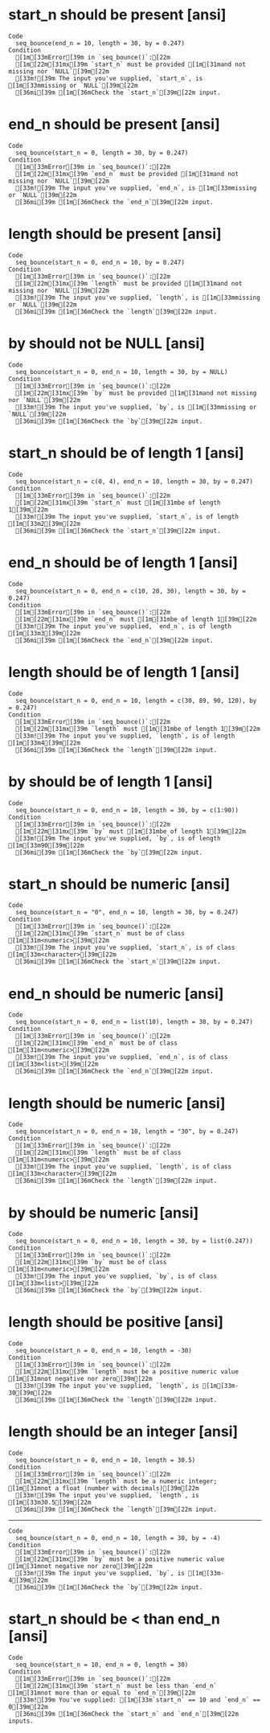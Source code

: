 # start_n should be present [ansi]

    Code
      seq_bounce(end_n = 10, length = 30, by = 0.247)
    Condition
      [1m[33mError[39m in `seq_bounce()`:[22m
      [1m[22m[31mx[39m `start_n` must be provided [1m[31mand not missing nor `NULL`[39m[22m
      [33m![39m The input you've supplied, `start_n`, is [1m[33mmissing or `NULL`[39m[22m
      [36mi[39m [1m[36mCheck the `start_n`[39m[22m input.

# end_n should be present [ansi]

    Code
      seq_bounce(start_n = 0, length = 30, by = 0.247)
    Condition
      [1m[33mError[39m in `seq_bounce()`:[22m
      [1m[22m[31mx[39m `end_n` must be provided [1m[31mand not missing nor `NULL`[39m[22m
      [33m![39m The input you've supplied, `end_n`, is [1m[33mmissing or `NULL`[39m[22m
      [36mi[39m [1m[36mCheck the `end_n`[39m[22m input.

# length should be present [ansi]

    Code
      seq_bounce(start_n = 0, end_n = 10, by = 0.247)
    Condition
      [1m[33mError[39m in `seq_bounce()`:[22m
      [1m[22m[31mx[39m `length` must be provided [1m[31mand not missing nor `NULL`[39m[22m
      [33m![39m The input you've supplied, `length`, is [1m[33mmissing or `NULL`[39m[22m
      [36mi[39m [1m[36mCheck the `length`[39m[22m input.

# by should not be NULL [ansi]

    Code
      seq_bounce(start_n = 0, end_n = 10, length = 30, by = NULL)
    Condition
      [1m[33mError[39m in `seq_bounce()`:[22m
      [1m[22m[31mx[39m `by` must be provided [1m[31mand not missing nor `NULL`[39m[22m
      [33m![39m The input you've supplied, `by`, is [1m[33mmissing or `NULL`[39m[22m
      [36mi[39m [1m[36mCheck the `by`[39m[22m input.

# start_n should be of length 1 [ansi]

    Code
      seq_bounce(start_n = c(0, 4), end_n = 10, length = 30, by = 0.247)
    Condition
      [1m[33mError[39m in `seq_bounce()`:[22m
      [1m[22m[31mx[39m `start_n` must [1m[31mbe of length 1[39m[22m
      [33m![39m The input you've supplied, `start_n`, is of length [1m[33m2[39m[22m
      [36mi[39m [1m[36mCheck the `start_n`[39m[22m input.

# end_n should be of length 1 [ansi]

    Code
      seq_bounce(start_n = 0, end_n = c(10, 20, 30), length = 30, by = 0.247)
    Condition
      [1m[33mError[39m in `seq_bounce()`:[22m
      [1m[22m[31mx[39m `end_n` must [1m[31mbe of length 1[39m[22m
      [33m![39m The input you've supplied, `end_n`, is of length [1m[33m3[39m[22m
      [36mi[39m [1m[36mCheck the `end_n`[39m[22m input.

# length should be of length 1 [ansi]

    Code
      seq_bounce(start_n = 0, end_n = 10, length = c(30, 89, 90, 120), by = 0.247)
    Condition
      [1m[33mError[39m in `seq_bounce()`:[22m
      [1m[22m[31mx[39m `length` must [1m[31mbe of length 1[39m[22m
      [33m![39m The input you've supplied, `length`, is of length [1m[33m4[39m[22m
      [36mi[39m [1m[36mCheck the `length`[39m[22m input.

# by should be of length 1 [ansi]

    Code
      seq_bounce(start_n = 0, end_n = 10, length = 30, by = c(1:90))
    Condition
      [1m[33mError[39m in `seq_bounce()`:[22m
      [1m[22m[31mx[39m `by` must [1m[31mbe of length 1[39m[22m
      [33m![39m The input you've supplied, `by`, is of length [1m[33m90[39m[22m
      [36mi[39m [1m[36mCheck the `by`[39m[22m input.

# start_n should be numeric [ansi]

    Code
      seq_bounce(start_n = "0", end_n = 10, length = 30, by = 0.247)
    Condition
      [1m[33mError[39m in `seq_bounce()`:[22m
      [1m[22m[31mx[39m `start_n` must be of class [1m[31m<numeric>[39m[22m
      [33m![39m The input you've supplied, `start_n`, is of class [1m[33m<character>[39m[22m
      [36mi[39m [1m[36mCheck the `start_n`[39m[22m input.

# end_n should be numeric [ansi]

    Code
      seq_bounce(start_n = 0, end_n = list(10), length = 30, by = 0.247)
    Condition
      [1m[33mError[39m in `seq_bounce()`:[22m
      [1m[22m[31mx[39m `end_n` must be of class [1m[31m<numeric>[39m[22m
      [33m![39m The input you've supplied, `end_n`, is of class [1m[33m<list>[39m[22m
      [36mi[39m [1m[36mCheck the `end_n`[39m[22m input.

# length should be numeric [ansi]

    Code
      seq_bounce(start_n = 0, end_n = 10, length = "30", by = 0.247)
    Condition
      [1m[33mError[39m in `seq_bounce()`:[22m
      [1m[22m[31mx[39m `length` must be of class [1m[31m<numeric>[39m[22m
      [33m![39m The input you've supplied, `length`, is of class [1m[33m<character>[39m[22m
      [36mi[39m [1m[36mCheck the `length`[39m[22m input.

# by should be numeric [ansi]

    Code
      seq_bounce(start_n = 0, end_n = 10, length = 30, by = list(0.247))
    Condition
      [1m[33mError[39m in `seq_bounce()`:[22m
      [1m[22m[31mx[39m `by` must be of class [1m[31m<numeric>[39m[22m
      [33m![39m The input you've supplied, `by`, is of class [1m[33m<list>[39m[22m
      [36mi[39m [1m[36mCheck the `by`[39m[22m input.

# length should be positive [ansi]

    Code
      seq_bounce(start_n = 0, end_n = 10, length = -30)
    Condition
      [1m[33mError[39m in `seq_bounce()`:[22m
      [1m[22m[31mx[39m `length` must be a positive numeric value [1m[31mnot negative nor zero[39m[22m
      [33m![39m The input you've supplied, `length`, is [1m[33m-30[39m[22m
      [36mi[39m [1m[36mCheck the `length`[39m[22m input.

# length should be an integer [ansi]

    Code
      seq_bounce(start_n = 0, end_n = 10, length = 30.5)
    Condition
      [1m[33mError[39m in `seq_bounce()`:[22m
      [1m[22m[31mx[39m `length` must be a numeric integer; [1m[31mnot a float (number with decimals)[39m[22m
      [33m![39m The input you've supplied, `length`, is [1m[33m30.5[39m[22m
      [36mi[39m [1m[36mCheck the `length`[39m[22m input.

---

    Code
      seq_bounce(start_n = 0, end_n = 10, length = 30, by = -4)
    Condition
      [1m[33mError[39m in `seq_bounce()`:[22m
      [1m[22m[31mx[39m `by` must be a positive numeric value [1m[31mnot negative nor zero[39m[22m
      [33m![39m The input you've supplied, `by`, is [1m[33m-4[39m[22m
      [36mi[39m [1m[36mCheck the `by`[39m[22m input.

# start_n should be < than end_n [ansi]

    Code
      seq_bounce(start_n = 10, end_n = 0, length = 30)
    Condition
      [1m[33mError[39m in `seq_bounce()`:[22m
      [1m[22m[31mx[39m `start_n` must be less than `end_n` [1m[31mnot more than or equal to `end_n`[39m[22m
      [33m![39m You've supplied: [1m[33m`start_n` == 10 and `end_n` == 0[39m[22m
      [36mi[39m [1m[36mCheck the `start_n` and `end_n`[39m[22m inputs.

